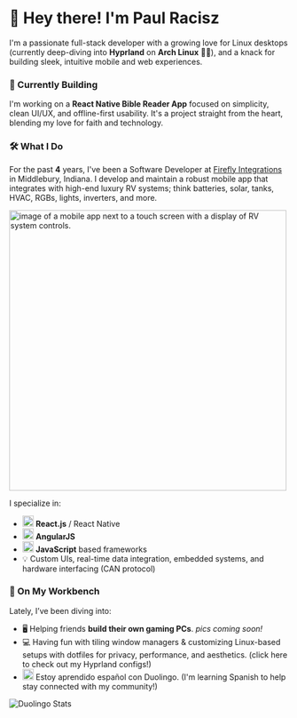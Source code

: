 # 👋 Hey there! I'm Paul Racisz

I'm a passionate full-stack developer with a growing love for Linux desktops (currently deep-diving into **Hyprland** on **Arch Linux** 🧠🐧), and a knack for building sleek, intuitive mobile and web experiences.

### 📖 Currently Building
I'm working on a **React Native Bible Reader App** focused on simplicity, clean UI/UX, and offline-first usability. It's a project straight from the heart, blending my love for faith and technology.

### 🛠️ What I Do
For the past **4** years, I've been a Software Developer at [Firefly Integrations](https://www.fireflyint.com/) in Middlebury, Indiana. I develop and maintain a robust mobile app that integrates with high-end luxury RV systems; think batteries, solar, tanks, HVAC, RGBs, lights, inverters, and more.

<img width="500" height="505" alt="image of a mobile app next to a touch screen with a display of RV system controls." src="https://github.com/user-attachments/assets/601b245b-9a27-4715-a0be-1b24cd35b319" />



I specialize in:
- <img width="20" height="20" alt="the react.JS logo" src="https://github.com/user-attachments/assets/e00c5f38-ec4a-4f0c-985d-7a8e2a62a6b8" /> **React.js** / React Native
- <img width="20" height="20" alt="the angular.JS logo" src="https://github.com/user-attachments/assets/286825ec-77bc-4598-b955-abbfd6f191f8" /> **AngularJS**
- <img width="20" height="20" alt="the JavaScript logo" src="https://github.com/user-attachments/assets/2b69a8d4-dbe5-49ed-b2f6-de71ea1ac20f" /> **JavaScript** based frameworks
- 💡 Custom UIs, real-time data integration, embedded systems, and hardware interfacing (CAN protocol)

### 🧰 On My Workbench
Lately, I’ve been diving into:
- 🖥️ Helping friends **build their own gaming PCs**. *pics coming soon!*
- 💻 Having fun with tiling window managers & customizing Linux-based setups with dotfiles for privacy, performance, and aesthetics. (click here to check out my Hyprland configs!)
- <img width="20" height="20" alt="flag of spain" src="https://github.com/user-attachments/assets/88b7899b-72c7-4cfe-957b-d5ea3660e8f2" /> Estoy aprendido español con Duolingo. (I'm learning Spanish to help stay connected with my community!)
  
![Duolingo Stats](https://duolingo-stats-card.vercel.app/api?username=PaulRacisz)

